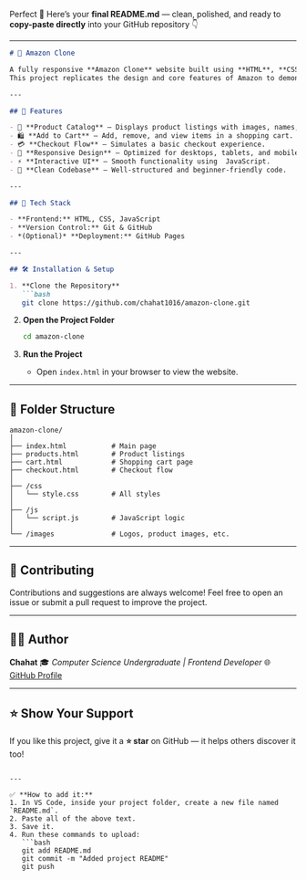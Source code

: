 Perfect 💪 Here’s your **final README.md** — clean, polished, and ready to **copy-paste directly** into your GitHub repository 👇

---

````markdown
# 🛒 Amazon Clone

A fully responsive **Amazon Clone** website built using **HTML**, **CSS**, and **JavaScript**.  
This project replicates the design and core features of Amazon to demonstrate front-end skills, responsiveness, and interactive UI development.

---

## 🚀 Features

- 🧾 **Product Catalog** – Displays product listings with images, names, and prices.  
- 🛍️ **Add to Cart** – Add, remove, and view items in a shopping cart.  
- 💳 **Checkout Flow** – Simulates a basic checkout experience.  
- 📱 **Responsive Design** – Optimized for desktops, tablets, and mobile devices.  
- ⚡ **Interactive UI** – Smooth functionality using  JavaScript.  
- 🧠 **Clean Codebase** – Well-structured and beginner-friendly code.

---

## 🧩 Tech Stack

- **Frontend:** HTML, CSS, JavaScript  
- **Version Control:** Git & GitHub  
- *(Optional)* **Deployment:** GitHub Pages 

---

## 🛠️ Installation & Setup

1. **Clone the Repository**
   ```bash
   git clone https://github.com/chahat1016/amazon-clone.git
````

2. **Open the Project Folder**

   ```bash
   cd amazon-clone
   ```

3. **Run the Project**

   * Open `index.html` in your browser to view the website.

---

## 📁 Folder Structure

```
amazon-clone/
│
├── index.html           # Main page
├── products.html        # Product listings
├── cart.html            # Shopping cart page
├── checkout.html        # Checkout flow
│
├── /css
│   └── style.css        # All styles
│
├── /js
│   └── script.js        # JavaScript logic
│
└── /images              # Logos, product images, etc.
```

---

## 🤝 Contributing

Contributions and suggestions are always welcome!
Feel free to open an issue or submit a pull request to improve the project.

---

## 🧑‍💻 Author

**Chahat**
🎓 *Computer Science Undergraduate | Frontend Developer*
🌐 [GitHub Profile](https://github.com/chahat1016)

---

## ⭐ Show Your Support

If you like this project, give it a **⭐ star** on GitHub — it helps others discover it too!

````

---

✅ **How to add it:**
1. In VS Code, inside your project folder, create a new file named `README.md`.  
2. Paste all of the above text.  
3. Save it.  
4. Run these commands to upload:  
   ```bash
   git add README.md
   git commit -m "Added project README"
   git push
````
